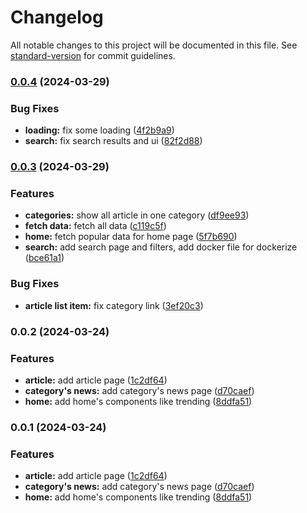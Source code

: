 # Changelog

All notable changes to this project will be documented in this file. See [standard-version](https://github.com/conventional-changelog/standard-version) for commit guidelines.

### [0.0.4](https://github.com/muhshahabipour/news-aggregator/compare/v0.0.3...v0.0.4) (2024-03-29)


### Bug Fixes

* **loading:** fix some loading ([4f2b9a9](https://github.com/muhshahabipour/news-aggregator/commit/4f2b9a9a536de1f20fc9e24b25894a68debe0f1c))
* **search:** fix search results and ui ([82f2d88](https://github.com/muhshahabipour/news-aggregator/commit/82f2d880f5a36f326d6055c1dd70a8cc39e4c8b8))

### [0.0.3](https://github.com/muhshahabipour/news-aggregator/compare/v0.0.2...v0.0.3) (2024-03-29)


### Features

* **categories:** show all article in one category ([df9ee93](https://github.com/muhshahabipour/news-aggregator/commit/df9ee9397093535ca7f93fd6dd01426a6b0f9ef3))
* **fetch data:** fetch all data ([c119c5f](https://github.com/muhshahabipour/news-aggregator/commit/c119c5f926d02ae44f491fb9d3a5fe3dff417616))
* **home:** fetch popular data for home page ([5f7b690](https://github.com/muhshahabipour/news-aggregator/commit/5f7b690c980e0756af2597702c914a8c051193e3))
* **search:** add search page and filters, add docker file for dockerize ([bce61a1](https://github.com/muhshahabipour/news-aggregator/commit/bce61a1706dc0c72a72c0e12ee592b2357824521))


### Bug Fixes

* **article list item:** fix category link ([3ef20c3](https://github.com/muhshahabipour/news-aggregator/commit/3ef20c3a1d034262337c9ba90be05bd9ee44c952))

### 0.0.2 (2024-03-24)


### Features

* **article:** add article page ([1c2df64](https://github.com/muhshahabipour/news-aggregator/commit/1c2df64493df202517f708025fc7a0e16a2a9fb9))
* **category's news:** add category's news page ([d70caef](https://github.com/muhshahabipour/news-aggregator/commit/d70caefe172a65255a5b594f6ee5c2bbee02227f))
* **home:** add home's components like trending ([8ddfa51](https://github.com/muhshahabipour/news-aggregator/commit/8ddfa516cd0fbe9ecef2d986d3e0d371a2dcdb82))

### 0.0.1 (2024-03-24)


### Features

* **article:** add article page ([1c2df64](https://github.com/muhshahabipour/news-aggregator/commit/1c2df64493df202517f708025fc7a0e16a2a9fb9))
* **category's news:** add category's news page ([d70caef](https://github.com/muhshahabipour/news-aggregator/commit/d70caefe172a65255a5b594f6ee5c2bbee02227f))
* **home:** add home's components like trending ([8ddfa51](https://github.com/muhshahabipour/news-aggregator/commit/8ddfa516cd0fbe9ecef2d986d3e0d371a2dcdb82))
